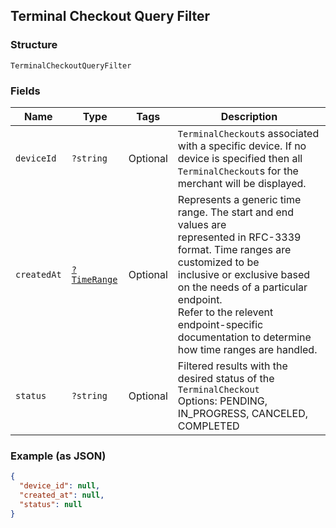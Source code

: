 ## Terminal Checkout Query Filter

### Structure

`TerminalCheckoutQueryFilter`

### Fields

| Name | Type | Tags | Description |
|  --- | --- | --- | --- |
| `deviceId` | `?string` | Optional | `TerminalCheckout`s associated with a specific device. If no device is specified then all<br>`TerminalCheckout`s for the merchant will be displayed. |
| `createdAt` | [`?TimeRange`](/doc/models/time-range.md) | Optional | Represents a generic time range. The start and end values are<br>represented in RFC-3339 format. Time ranges are customized to be<br>inclusive or exclusive based on the needs of a particular endpoint.<br>Refer to the relevent endpoint-specific documentation to determine<br>how time ranges are handled. |
| `status` | `?string` | Optional | Filtered results with the desired status of the `TerminalCheckout`<br>Options: PENDING, IN\_PROGRESS, CANCELED, COMPLETED |

### Example (as JSON)

```json
{
  "device_id": null,
  "created_at": null,
  "status": null
}
```

